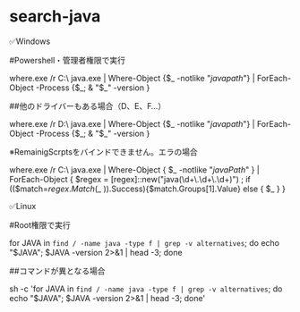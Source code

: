 # search-java

✅Windows

#Powershell・管理者権限で実行

where.exe /r C:\ java.exe | Where-Object {$_ -notlike "*javapath*"} | ForEach-Object -Process {$_; & "$_" -version }

##他のドライバーもある場合（D、E、F…）

where.exe /r D:\ java.exe | Where-Object {$_ -notlike "*javapath*"} | ForEach-Object -Process {$_; & "$_" -version }​

※RemainigScrptsをバインドできません。エラの場合

where.exe /r C:\ java.exe | Where-Object { $_ -notlike "*javaPath*" } | ForEach-Object { $regex = [regex]::new("java(\d+\.\d+\.\d+)") ; if (($match=$regex.Match($_ )).Success){$match.Groups[1].Value} else { $_ } }

✅Linux

#Root権限で実行

for JAVA in `find / -name java -type f | grep -v alternatives`; do echo "$JAVA"; $JAVA -version 2>&1 | head -3; done​

##コマンドが異となる場合

sh -c 'for JAVA in `find / -name java -type f | grep -v alternatives`; do echo "$JAVA"; $JAVA -version 2>&1 | head -3; done'​
